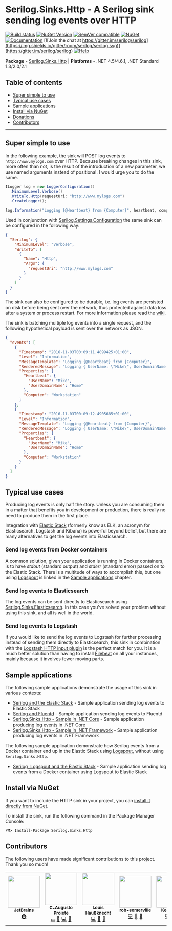 # Serilog.Sinks.Http - A Serilog sink sending log events over HTTP

[![Build status](https://ci.appveyor.com/api/projects/status/ayvak8yo23k962sg/branch/master?svg=true)](https://ci.appveyor.com/project/FantasticFiasco/serilog-sinks-http)
[![NuGet Version](http://img.shields.io/nuget/v/Serilog.Sinks.Http.svg?style=flat)](https://www.nuget.org/packages/Serilog.Sinks.Http/)
[![SemVer compatible](https://img.shields.io/badge/%E2%9C%85-SemVer%20compatible-blue)](https://semver.org/)
[![NuGet](https://img.shields.io/nuget/dt/Serilog.Sinks.Http.svg)](https://www.nuget.org/packages/Serilog.Sinks.Http/)
[![Documentation](https://img.shields.io/badge/docs-wiki-yellow.svg)](https://github.com/serilog/serilog/wiki)
[![Join the chat at https://gitter.im/serilog/serilog](https://img.shields.io/gitter/room/serilog/serilog.svg)](https://gitter.im/serilog/serilog)
[![Help](https://img.shields.io/badge/stackoverflow-serilog-orange.svg)](http://stackoverflow.com/questions/tagged/serilog)

__Package__ - [Serilog.Sinks.Http](https://www.nuget.org/packages/serilog.sinks.http)
| __Platforms__ - .NET 4.5/4.6.1, .NET Standard 1.3/2.0/2.1

## Table of contents

- [Super simple to use](#super-simple-to-use)
- [Typical use cases](#typical-use-cases)
- [Sample applications](#sample-applications)
- [Install via NuGet](#install-via-nuget)
- [Donations](#donations)
- [Contributors](#contributors)

---

## Super simple to use

In the following example, the sink will POST log events to `http://www.mylogs.com` over HTTP. Because breaking changes in this sink, more often than not, is the result of the introduction of a new parameter, we use named arguments instead of positional. I would urge you to do the same.

```csharp
ILogger log = new LoggerConfiguration()
  .MinimumLevel.Verbose()
  .WriteTo.Http(requestUri: "http://www.mylogs.com")
  .CreateLogger();

log.Information("Logging {@Heartbeat} from {Computer}", heartbeat, computer);
```

Used in conjunction with [Serilog.Settings.Configuration](https://github.com/serilog/serilog-settings-configuration) the same sink can be configured in the following way:

```json
{
  "Serilog": {
    "MinimumLevel": "Verbose",
    "WriteTo": [
      {
        "Name": "Http",
        "Args": {
          "requestUri": "http://www.mylogs.com"
        }
      }
    ]
  }
}
```

The sink can also be configured to be durable, i.e. log events are persisted on disk before being sent over the network, thus protected against data loss after a system or process restart. For more information please read the [wiki](https://github.com/FantasticFiasco/serilog-sinks-http/wiki).

The sink is batching multiple log events into a single request, and the following hypothetical payload is sent over the network as JSON.

```json
{
  "events": [
    {
      "Timestamp": "2016-11-03T00:09:11.4899425+01:00",
      "Level": "Information",
      "MessageTemplate": "Logging {@Heartbeat} from {Computer}",
      "RenderedMessage": "Logging { UserName: \"Mike\", UserDomainName: \"Home\" } from \"Workstation\"",
      "Properties": {
        "Heartbeat": {
          "UserName": "Mike",
          "UserDomainName": "Home"
        },
        "Computer": "Workstation"
      }
    },
    {
      "Timestamp": "2016-11-03T00:09:12.4905685+01:00",
      "Level": "Information",
      "MessageTemplate": "Logging {@Heartbeat} from {Computer}",
      "RenderedMessage": "Logging { UserName: \"Mike\", UserDomainName: \"Home\" } from \"Workstation\"",
      "Properties": {
        "Heartbeat": {
          "UserName": "Mike",
          "UserDomainName": "Home"
        },
        "Computer": "Workstation"
      }
    }
  ]
}
```

## Typical use cases

Producing log events is only half the story. Unless you are consuming them in a matter that benefits you in development or production, there is really no need to produce them in the first place.

Integration with [Elastic Stack](https://www.elastic.co/products) (formerly know as ELK, an acronym for Elasticsearch, Logstash and Kibana) is powerful beyond belief, but there are many alternatives to get the log events into Elasticsearch.

### Send log events from Docker containers

A common solution, given your application is running in Docker containers, is to have *stdout* (standard output) and *stderr* (standard error) passed on to the Elastic Stack. There is a multitude of ways to accomplish this, but one using [Logspout](https://github.com/gliderlabs/logspout) is linked in the [Sample applications](#sample-applications) chapter.

### Send log events to Elasticsearch

The log events can be sent directly to Elasticsearch using [Serilog.Sinks.Elasticsearch](https://github.com/serilog/serilog-sinks-elasticsearch). In this case you've solved your problem without using this sink, and all is well in the world.

### Send log events to Logstash

If you would like to send the log events to Logstash for further processing instead of sending them directly to Elasticsearch, this sink in combination with the [Logstash HTTP input plugin](https://www.elastic.co/blog/introducing-logstash-input-http-plugin) is the perfect match for you. It is a much better solution than having to install [Filebeat](https://www.elastic.co/products/beats/filebeat) on all your instances, mainly because it involves fewer moving parts.

## Sample applications

The following sample applications demonstrate the usage of this sink in various contexts:

- [Serilog and the Elastic Stack](https://github.com/FantasticFiasco/serilog-sinks-http-sample-elastic-stack) - Sample application sending log events to Elastic Stack
- [Serilog and Fluentd](https://github.com/FantasticFiasco/serilog-sinks-http-sample-fluentd) - Sample application sending log events to Fluentd
- [Serilog.Sinks.Http - Sample in .NET Core](https://github.com/FantasticFiasco/serilog-sinks-http-sample-dotnet-core) - Sample application producing log events in .NET Core
- [Serilog.Sinks.Http - Sample in .NET Framework](https://github.com/FantasticFiasco/serilog-sinks-http-sample-dotnet-framework) - Sample application producing log events in .NET Framework

The following sample application demonstrate how Serilog events from a Docker container end up in the Elastic Stack using [Logspout](https://github.com/gliderlabs/logspout), without using `Serilog.Sinks.Http`.

- [Serilog, Logspout and the Elastic Stack](https://github.com/FantasticFiasco/serilog-logspout-elastic-stack) - Sample application sending log events from a Docker container using Logspout to Elastic Stack

## Install via NuGet

If you want to include the HTTP sink in your project, you can [install it directly from NuGet](https://www.nuget.org/packages/Serilog.Sinks.Http/).

To install the sink, run the following command in the Package Manager Console:

```
PM> Install-Package Serilog.Sinks.Http
```

## Contributors

The following users have made significant contributions to this project. Thank you so much!

<!-- ALL-CONTRIBUTORS-LIST:START - Do not remove or modify this section -->
<!-- prettier-ignore-start -->
<!-- markdownlint-disable -->
<table>
  <tr>
    <td align="center"><a href="https://jetbrains.com/opensource"><img src="https://avatars.githubusercontent.com/u/878437?v=4?s=100" width="100px;" alt=""/><br /><sub><b>JetBrains</b></sub></a><br /><a href="#infra-JetBrains" title="Infrastructure (Hosting, Build-Tools, etc)">🚇</a></td>
    <td align="center"><a href="https://augustoproiete.net/"><img src="https://avatars.githubusercontent.com/u/177608?v=4?s=100" width="100px;" alt=""/><br /><sub><b>C. Augusto Proiete</b></sub></a><br /><a href="#financial-augustoproiete" title="Financial">💵</a> <a href="#question-augustoproiete" title="Answering Questions">💬</a> <a href="https://github.com/FantasticFiasco/serilog-sinks-http/commits?author=augustoproiete" title="Code">💻</a> <a href="#ideas-augustoproiete" title="Ideas, Planning, & Feedback">🤔</a></td>
    <td align="center"><a href="https://github.com/lhaussknecht"><img src="https://avatars.githubusercontent.com/u/140147?v=4?s=100" width="100px;" alt=""/><br /><sub><b>Louis Haußknecht</b></sub></a><br /><a href="https://github.com/FantasticFiasco/serilog-sinks-http/commits?author=lhaussknecht" title="Code">💻</a> <a href="#ideas-lhaussknecht" title="Ideas, Planning, & Feedback">🤔</a> <a href="https://github.com/FantasticFiasco/serilog-sinks-http/issues?q=author%3Alhaussknecht" title="Bug reports">🐛</a></td>
    <td align="center"><a href="https://github.com/rob-somerville"><img src="https://avatars.githubusercontent.com/u/12766610?v=4?s=100" width="100px;" alt=""/><br /><sub><b>rob-somerville</b></sub></a><br /><a href="https://github.com/FantasticFiasco/serilog-sinks-http/commits?author=rob-somerville" title="Code">💻</a> <a href="#ideas-rob-somerville" title="Ideas, Planning, & Feedback">🤔</a> <a href="https://github.com/FantasticFiasco/serilog-sinks-http/issues?q=author%3Arob-somerville" title="Bug reports">🐛</a></td>
    <td align="center"><a href="https://github.com/kvpt"><img src="https://avatars.githubusercontent.com/u/1446221?v=4?s=100" width="100px;" alt=""/><br /><sub><b>Kevin Petit</b></sub></a><br /><a href="https://github.com/FantasticFiasco/serilog-sinks-http/commits?author=kvpt" title="Code">💻</a> <a href="#ideas-kvpt" title="Ideas, Planning, & Feedback">🤔</a> <a href="https://github.com/FantasticFiasco/serilog-sinks-http/issues?q=author%3Akvpt" title="Bug reports">🐛</a></td>
    <td align="center"><a href="https://github.com/aleksaradz"><img src="https://avatars.githubusercontent.com/u/72725560?v=4?s=100" width="100px;" alt=""/><br /><sub><b>aleksaradz</b></sub></a><br /><a href="https://github.com/FantasticFiasco/serilog-sinks-http/commits?author=aleksaradz" title="Code">💻</a> <a href="#ideas-aleksaradz" title="Ideas, Planning, & Feedback">🤔</a> <a href="https://github.com/FantasticFiasco/serilog-sinks-http/issues?q=author%3Aaleksaradz" title="Bug reports">🐛</a></td>
  </tr>
</table>

<!-- markdownlint-restore -->
<!-- prettier-ignore-end -->

<!-- ALL-CONTRIBUTORS-LIST:END -->
